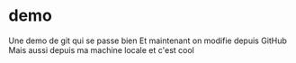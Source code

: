 # demo
Une demo de git qui se passe bien
Et maintenant on modifie depuis GitHub
Mais aussi depuis ma machine locale et c'est cool
